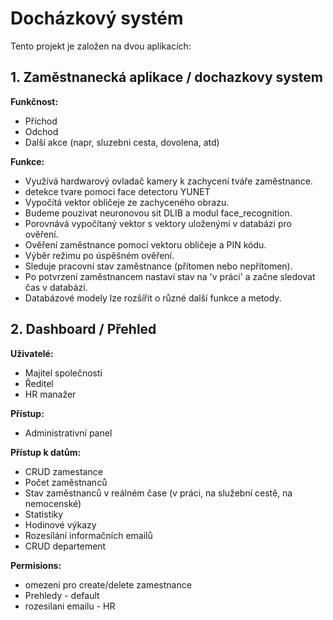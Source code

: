 



# Docházkový systém

Tento projekt je založen na dvou aplikacích:

## 1. Zaměstnanecká aplikace /  dochazkovy system

**Funkčnost:**
- Příchod
- Odchod
- Další akce (napr, sluzebni cesta, dovolena, atd)

**Funkce:**
- Využívá hardwarový ovladač kamery k zachycení tváře zaměstnance.
- detekce tvare pomoci face detectoru YUNET
- Vypočítá vektor obličeje ze zachyceného obrazu.
- Budeme pouzivat neuronovou sit DLIB a modul face_recognition.
- Porovnává vypočítaný vektor s vektory uloženými v databázi pro ověření.
- Ověření zaměstnance pomocí vektoru obličeje a PIN kódu.
- Výběr režimu po úspěšném ověření.
- Sleduje pracovní stav zaměstnance (přítomen nebo nepřítomen).
- Po potvrzení zaměstnancem nastaví stav na 'v práci' a začne sledovat čas v databázi.
- Databázové modely lze rozšířit o různé další funkce a metody.

## 2. Dashboard / Přehled

**Uživatelé:**
- Majitel společnosti
- Ředitel
- HR manažer

**Přístup:**
- Administrativní panel

**Přístup k datům:**
- CRUD zamestance
- Počet zaměstnanců
- Stav zaměstnanců v reálném čase (v práci, na služební cestě, na nemocenské)
- Statistiky
- Hodinové výkazy
- Rozesílání informačních emailů
- CRUD departement

**Permisions:**
- omezeni pro create/delete  zamestnance
- Prehledy - default
- rozesilani emailu - HR



